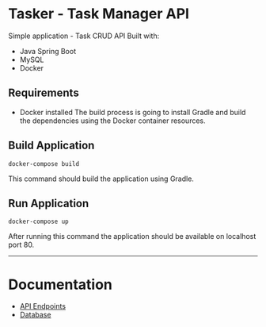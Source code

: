 # Tasker - Task Manager API

Simple application - Task CRUD API
Built with:
- Java Spring Boot
- MySQL
- Docker

## Requirements

- Docker installed
The build process is going to install Gradle and build the dependencies using the Docker container resources.

## Build Application

```shell
docker-compose build
```

This command should build the application using Gradle.

## Run Application

```shell
docker-compose up
```

After running this command the application should be available on localhost port 80.

---

# Documentation

- [API Endpoints](docs/endpoints.md)
- [Database](docs/database.md)
